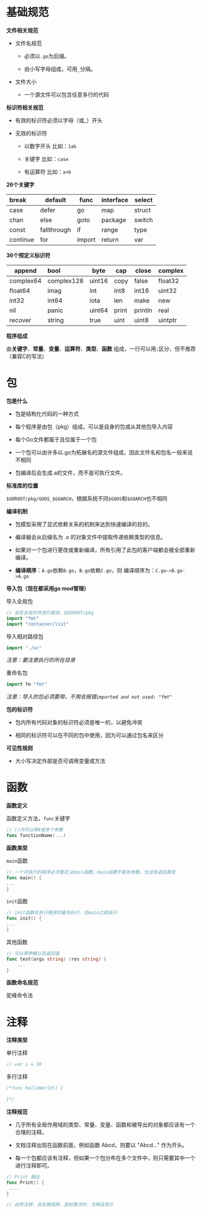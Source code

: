# 基础规范

**文件相关规范**

- 文件名规范
  
  - 必须以`.go`为后缀。
  
  - 由小写字母组成，可用`_`分隔。

- 文件大小
  
  - 一个源文件可以包含任意多行的代码

**标识符相关规范**

- 有效的标识符必须以字母（或_）开头

- 无效的标识符
  
  - 以数字开头 比如：`1ab`
  
  - 关键字 比如：`case`
  
  - 有运算符 比如：`a+b`

**26个关键字**

| break    | default     | func   | interface | select |
|:-------- | ----------- | ------ | --------- | ------ |
| case     | defer       | go     | map       | struct |
| chan     | else        | goto   | package   | switch |
| const    | fallthrough | if     | range     | type   |
| continue | for         | import | return    | var    |

**36个预定义标识符**

| append    | bool       | byte   | cap   | close   | complex |
| --------- |:---------- | ------ | ----- | ------- | ------- |
| complex64 | complex128 | uint16 | copy  | false   | float32 |
| float64   | imag       | int    | int8  | int16   | uint32  |
| int32     | int64      | iota   | len   | make    | new     |
| nil       | panic      | uint64 | print | println | real    |
| recover   | string     | true   | uint  | uint8   | uintptr |

**程序组成**

由**关键字**、**常量**、**变量**、**运算符**、**类型**、**函数** 组成，一行可以用`;`区分，但不推荐（兼容C的写法）

# 包

**包是什么**

- 包是结构化代码的一种方式

- 每个程序是由包（pkg）组成，可以是自身的包或从其他包导入内容

- 每个Go文件都属于且仅属于一个包

- 一个包可以由许多以.go为拓展名的源文件组成，因此文件名和包名一般来说不相同

- 包编译后会生成.a的文件，而不是可执行文件。

**标准库的位置**

`$GOROOT/pkg/GOOS_$GOARCH`，根据系统不同`$GOOS`和`$GOARCH`也不相同

**编译机制**

- 包模型采用了显式依赖关系的机制来达到快速编译的目的。

- 编译器会从后缀名为 .o 的对象文件中提取传递依赖类型的信息。

- 如果对一个包进行更改或重新编译，所有引用了此包的客户端都会被全部重新编译。

- **编译顺序**：`A.go`依赖`B.go`，`B.go`依赖`C.go`，则 编译顺序为：`C.go->B.go->A.go`

**导入包（现在都采用go mod管理）**

导入全局包

```go
// 会在全局文件进行查找，$GOROOT/pkg
import "fmt"
import "container/list"
```

导入相对路径包

```go
import "./uc"
```

*注意：要注意执行的所在目录*

重命名包

```go
import fm "fmt"
```

*注意：导入的包必须要用，不用会报错`imported and not used: "fmt"`*

**包的标识符**

- 包内所有代码对象的标识符必须是唯一的，以避免冲突

- 相同的标识符可以在不同的包中使用，因为可以通过包名来区分

**可见性规则**

- 大小写决定外部是否可调用变量或方法

# 函数

**函数定义**

函数定义方法，`func`关键字

```go
// ()内可以带0或多个参数
func functionName(...)
```

**函数类型**

`main`函数

```go
// 一个可执行的程序必须要定义main函数，main函数不能有参数，也没有返回类型
func main() {
...
}
```

`init`函数

```go
// init函数在执行程序时最先执行，在main之前执行
func init() {
...
}
```

其他函数

```go
// 可以带参数以及返回值
func test(args string) (res string) {
    ...
}
```

**函数命名规范**

驼峰命令法

# 注释

**注释类型**

单行注释

```go
// var i = 10
```

多行注释

```go
/*func helloWorld() {
    
}*/
```


**注释规范**

- 几乎所有全局作用域的类型、常量、变量、函数和被导出的对象都应该有一个合理的注释。

- 文档注释出现在函数前面，例如函数 Abcd，则要以 "Abcd..." 作为开头。

- 每一个包都应该有注释，但如果一个包分布在多个文件中，则只需要其中一个进行注释即可。

```go
// Print 输出
func Print() {
 ....
}

// 这样注释，会在被调用，鼠标悬浮时，注释会显示
```


